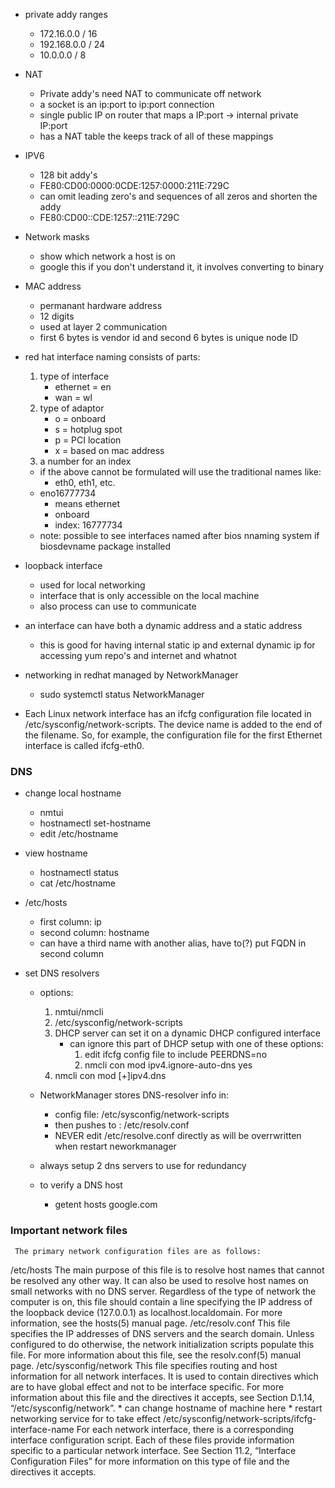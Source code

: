 * private addy ranges
    * 172.16.0.0 / 16 
    * 192.168.0.0 / 24
    * 10.0.0.0 / 8


* NAT
    * Private addy's need NAT to communicate off network
    * a socket is an ip:port to ip:port connection
    * single public IP on router that maps a IP:port -> internal private IP:port
    * has a NAT table the keeps track of all of these mappings


* IPV6
    * 128 bit addy's
    * FE80:CD00:0000:0CDE:1257:0000:211E:729C
    * can omit leading zero's and sequences of all zeros and shorten the addy
    * FE80:CD00::CDE:1257::211E:729C


* Network masks
    * show which network a host is on
    * google this if you don't understand it, it involves converting to binary


* MAC address
    * permanant hardware address
    * 12 digits
    * used at layer 2 communication
    * first 6 bytes is vendor id and second 6 bytes is unique node ID


* red hat interface naming consists of parts:
    1. type of interface
        * ethernet = en
        * wan = wl
    2. type of adaptor
        * o = onboard
        * s = hotplug spot
        * p = PCI location
        * x = based on mac address
    3. a number for an index
    * if the above cannot be formulated will use the traditional names like:
        * eth0, eth1, etc.
    * eno16777734
        * means ethernet
        * onboard 
        * index: 16777734
    * note: possible to see interfaces named after bios nnaming system if biosdevname package installed

* loopback interface 
    * used for local networking
    * interface that is only accessible on the local machine
    * also process can use to communicate


* an interface can have both a dynamic address and a static address
    * this is good for having internal static ip and external dynamic ip for accessing yum repo's and internet and whatnot

* networking in redhat managed by NetworkManager
    * sudo systemctl status NetworkManager


* Each Linux network interface has an ifcfg configuration file located in /etc/sysconfig/network-scripts. The device name is added to the end of the filename. So, for example, the configuration file for the first Ethernet interface is called ifcfg-eth0.

### DNS 
* change local hostname
    * nmtui
    * hostnamectl set-hostname
    * edit /etc/hostname

* view hostname
    * hostnamectl status
    * cat /etc/hostname

* /etc/hosts
    * first column: ip
    * second column: hostname
    * can have a third name with another alias, have to(?) put FQDN in second column

* set DNS resolvers
    * options:
        1. nmtui/nmcli 
        1. /etc/sysconfig/network-scripts
        1. DHCP server can set it on a dynamic DHCP configured interface
            * can ignore this part of DHCP setup with one of these options:
                1. edit ifcfg config file to include PEERDNS=no
                1. nmcli con mod <connection id> ipv4.ignore-auto-dns yes
        1. nmcli con mod <connection id> [+]ipv4.dns <ip of dns>

    * NetworkManager  stores DNS-resolver info in:
        * config file: /etc/sysconfig/network-scripts
        * then pushes to : /etc/resolv.conf
        * NEVER edit /etc/resolve.conf directly as will be overrwritten when restart neworkmanager
    * always setup 2 dns servers to use for redundancy
    * to verify a DNS host
        * getent hosts google.com
    
### Important network files

     The primary network configuration files are as follows:

/etc/hosts
    The main purpose of this file is to resolve host names that cannot be resolved any other way. It can also be used to resolve host names on small networks with no DNS server. Regardless of the type of network the computer is on, this file should contain a line specifying the IP address of the loopback device (127.0.0.1) as localhost.localdomain. For more information, see the hosts(5) manual page. 
/etc/resolv.conf
    This file specifies the IP addresses of DNS servers and the search domain. Unless configured to do otherwise, the network initialization scripts populate this file. For more information about this file, see the resolv.conf(5) manual page. 
/etc/sysconfig/network
    This file specifies routing and host information for all network interfaces. It is used to contain directives which are to have global effect and not to be interface specific. For more information about this file and the directives it accepts, see Section D.1.14, “/etc/sysconfig/network”. 
    * can change hostname of machine here
    * restart networking service for to take effect
/etc/sysconfig/network-scripts/ifcfg-interface-name
    For each network interface, there is a corresponding interface configuration script. Each of these files provide information specific to a particular network interface. See Section 11.2, “Interface Configuration Files” for more information on this type of file and the directives it accepts. 